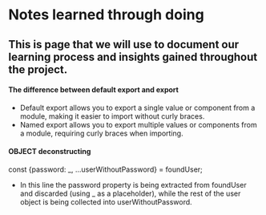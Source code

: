 # Notes learned through doing

## This is page that we will use to document our learning process and insights gained throughout the project.

#### The difference between default export and export

- Default export allows you to export a single value or component from a module, making it easier to import without curly braces.
- Named export allows you to export multiple values or components from a module, requiring curly braces when importing.

#### OBJECT deconstructing

const {password: \_, ...userWithoutPassword} = foundUser;

- In this line the password property is being extracted from foundUser and discarded (using \_ as a placeholder), while the rest of the user object is being collected into userWithoutPassword.
